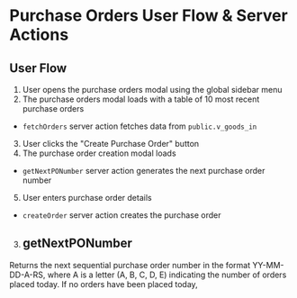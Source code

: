 # Purchase Orders User Flow & Server Actions

## User Flow

1. User opens the purchase orders modal using the global sidebar menu
2. The purchase orders modal loads with a table of 10 most recent purchase orders

- `fetchOrders` server action fetches data from `public.v_goods_in`

3. User clicks the "Create Purchase Order" button
4. The purchase order creation modal loads

- `getNextPONumber` server action generates the next purchase order number

5. User enters purchase order details

- `createOrder` server action creates the purchase order

3. ## getNextPONumber

Returns the next sequential purchase order number in the format
YY-MM-DD-A-RS, where A is a letter (A, B, C, D, E) indicating the
number of orders placed today. If no orders have been placed today,
